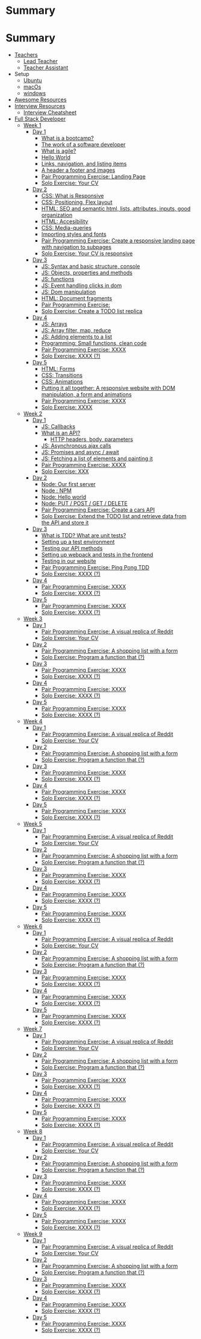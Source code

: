 # Summary

# Summary
* [Teachers](teachers/README.md)
    * [Lead Teacher](teachers/lead_teacher.md)
    * [Teacher Assistant](teachers/teacher_assistant.md)
* Setup
    * [Ubuntu](setup/ubuntu.md)
    * [macOs](setup/macOs.md)
    * [windows](setup/windows.md)
* [Awesome Resources](awesome_resources/README.md)
* [Interview Resources](interviews/README.md)
    * [Interview Cheatsheet](interviews/cheatsheet.md)
* [Full Stack Developer](program/README.md)
    * [Week 1](program/week_1/README.md)
        * [Day 1](program/week_1/day_1/README.md)
            * [What is a bootcamp?](program/week_1/day_1/bootcamp.md)
            * [The work of a software developer](program/week_1/day_1/hello_world.md)
            * [What is agile?](program/week_1/day_1/what_is_agile.md)
            * [Hello World](program/week_1/day_1/hello_world.md)
            * [Links, navigation, and listing items](program/week_1/day_1/hello_world.md)
            * [A header a footer and images](program/week_1/day_1/header_footer_images.md)
            * [Pair Programming Exercise: Landing Page](program/week_1/day_1/exercises/replica_reddit.md)
            * [Solo Exercise: Your CV](program/week_1/day_1/exercises/replica_reddit.md)
        * [Day 2](program/week_1/day_2/README.md)
            * [CSS: What is Responsive]()
            * [CSS: Positioning, Flex layout](program/week_1/day_2/bootcamp.md)
            * [HTML: SEO and semantic html, lists, attributes, inputs, good organization ](program/week_1/day_2/hello_world.md)
            * [HTML: Accesibility]()
            * [CSS: Media-queries]()
            * [Importing styles and fonts]()
            * [Pair Programming Exercise: Create a responsive landing page with navigation to subpages](program/week_1/day_2/exercises/XXX.md)
            * [Solo Exercise: Your CV is responsive](program/week_1/day_2/exercises/replica_reddit.md)
        * [Day 3](program/week_1/day_3/README.md)
            * [JS: Syntax and basic structure, console]()
            * [JS: Objects, properties and methods]()
            * [JS: functions]()
            * [JS: Event handling clicks in dom]()
            * [JS: Dom manipulation]()
            * [HTML: Document fragments]()
            * [Pair Programming Exercise: ](program/week_1/day_3/exercises/replica_reddit.md)
            * [Solo Exercise: Create a TODO list replica](program/week_1/day_3/exercises/replica_reddit.md)
        * [Day 4](program/week_1/day_4/README.md)
            * [JS: Arrays]()
            * [JS: Array filter, map, reduce]()
            * [JS: Adding elements to a list](program/week_1/day_2/hello_world.md)
            * [Programming: Small functions, clean code]()
            * [Pair Programming Exercise: XXXX](program/week_1/day_4/exercises/replica_reddit.md)
            * [Solo Exercise: XXXX (?)](program/week_1/day_4/exercises/replica_reddit.md)
        * [Day 5](program/week_1/day_5/README.md)
            * [HTML: Forms]()
            * [CSS: Transitions]()
            * [CSS: Animations]()
            * [Putting it all together: A responsive website with DOM manipulation, a form and animations]()
            * [Pair Programming Exercise: XXXX](program/week_1/day_5/exercises/replica_reddit.md)
            * [Solo Exercise: XXXX](program/week_1/day_5/exercises/replica_reddit.md)
    * [Week 2](program/week_2/README.md)
        * [Day 1](program/week_2/day_1/README.md)
            * [JS: Callbacks]()
            * [What is an API?]()
                * [HTTP headers, body, parameters]()
            * [JS: Asynchronous ajax calls]()
            * [JS: Promises and async / await]()
            * [JS: Fetching a list of elements and painting it]()
            * [Pair Programming Exercise: XXXX](program/week_2/day_1/exercises/replica_reddit.md)
            * [Solo Exercise: XXX](program/week_2/day_1/exercises/replica_reddit.md)
        * [Day 2](program/week_2/day_2/README.md)
            * [Node: Our first server]()
            * [Node : NPM ]()
            * [Node: Hello world]()
            * [Node: PUT / POST / GET / DELETE]()
            * [Pair Programming Exercise: Create a cars API](program/week_2/day_2/exercises/replica_reddit.md)
            * [Solo Exercise: Extend the TODO list and retrieve data from the API and store it](program/week_2/day_2/exercises/replica_reddit.md)
        * [Day 3](program/week_2/day_3/README.md)
            * [What is TDD?  What are unit tests?]()
            * [Setting up a test environment]()
            * [Testing our API methods]()
            * [Setting up webpack and tests in the frontend]()
            * [Testing in our website]()
            * [Pair Programming Exercise: Ping Pong TDD](program/week_2/day_3/exercises/replica_reddit.md)
            * [Solo Exercise: XXXX (?)](program/week_2/day_3/exercises/replica_reddit.md)
        * [Day 4](program/week_2/day_4/README.md)
            * [Pair Programming Exercise: XXXX](program/week_2/day_4/exercises/replica_reddit.md)
            * [Solo Exercise: XXXX (?)](program/week_2/day_4/exercises/replica_reddit.md)
        * [Day 5](program/week_2/day_5/README.md)
            * [Pair Programming Exercise: XXXX](program/week_2/day_5/exercises/replica_reddit.md)
            * [Solo Exercise: XXXX (?)](program/week_2/day_5/exercises/replica_reddit.md)
    * [Week 3](program/week_3/README.md)
        * [Day 1](program/week_3/day_1/README.md)
            * [Pair Programming Exercise: A visual replica of Reddit](program/week_3/day_1/exercises/replica_reddit.md)
            * [Solo Exercise: Your CV](program/week_3/day_1/exercises/replica_reddit.md)
        * [Day 2](program/week_3/day_2/README.md)
            * [Pair Programming Exercise: A shopping list with a form](program/week_3/day_2/exercises/replica_reddit.md)
            * [Solo Exercise: Program a function that (?)](program/week_3/day_2/exercises/replica_reddit.md)
        * [Day 3](program/week_3/day_3/README.md)
            * [Pair Programming Exercise: XXXX](program/week_3/day_3/exercises/replica_reddit.md)
            * [Solo Exercise: XXXX (?)](program/week_3/day_3/exercises/replica_reddit.md)
        * [Day 4](program/week_3/day_4/README.md)
            * [Pair Programming Exercise: XXXX](program/week_3/day_4/exercises/replica_reddit.md)
            * [Solo Exercise: XXXX (?)](program/week_3/day_4/exercises/replica_reddit.md)
        * [Day 5](program/week_3/day_5/README.md)
            * [Pair Programming Exercise: XXXX](program/week_3/day_5/exercises/replica_reddit.md)
            * [Solo Exercise: XXXX (?)](program/week_3/day_5/exercises/replica_reddit.md)
    * [Week 4](program/week_4/README.md)
        * [Day 1](program/week_4/day_1/README.md)
            * [Pair Programming Exercise: A visual replica of Reddit](program/week_4/day_1/exercises/replica_reddit.md)
            * [Solo Exercise: Your CV](program/week_4/day_1/exercises/replica_reddit.md)
        * [Day 2](program/week_4/day_2/README.md)
            * [Pair Programming Exercise: A shopping list with a form](program/week_4/day_2/exercises/replica_reddit.md)
            * [Solo Exercise: Program a function that (?)](program/week_4/day_2/exercises/replica_reddit.md)
        * [Day 3](program/week_4/day_3/README.md)
            * [Pair Programming Exercise: XXXX](program/week_4/day_3/exercises/replica_reddit.md)
            * [Solo Exercise: XXXX (?)](program/week_4/day_3/exercises/replica_reddit.md)
        * [Day 4](program/week_4/day_4/README.md)
            * [Pair Programming Exercise: XXXX](program/week_4/day_4/exercises/replica_reddit.md)
            * [Solo Exercise: XXXX (?)](program/week_4/day_4/exercises/replica_reddit.md)
        * [Day 5](program/week_4/day_5/README.md)
            * [Pair Programming Exercise: XXXX](program/week_4/day_5/exercises/replica_reddit.md)
            * [Solo Exercise: XXXX (?)](program/week_4/day_5/exercises/replica_reddit.md)
    * [Week 5](program/week_5/README.md)
        * [Day 1](program/week_5/day_1/README.md)
            * [Pair Programming Exercise: A visual replica of Reddit](program/week_5/day_1/exercises/replica_reddit.md)
            * [Solo Exercise: Your CV](program/week_5/day_1/exercises/replica_reddit.md)
        * [Day 2](program/week_5/day_2/README.md)
            * [Pair Programming Exercise: A shopping list with a form](program/week_5/day_2/exercises/replica_reddit.md)
            * [Solo Exercise: Program a function that (?)](program/week_5/day_2/exercises/replica_reddit.md)
        * [Day 3](program/week_5/day_3/README.md)
            * [Pair Programming Exercise: XXXX](program/week_5/day_3/exercises/replica_reddit.md)
            * [Solo Exercise: XXXX (?)](program/week_5/day_3/exercises/replica_reddit.md)
        * [Day 4](program/week_5/day_4/README.md)
            * [Pair Programming Exercise: XXXX](program/week_5/day_4/exercises/replica_reddit.md)
            * [Solo Exercise: XXXX (?)](program/week_5/day_4/exercises/replica_reddit.md)
        * [Day 5](program/week_5/day_5/README.md)
            * [Pair Programming Exercise: XXXX](program/week_5/day_5/exercises/replica_reddit.md)
            * [Solo Exercise: XXXX (?)](program/week_5/day_5/exercises/replica_reddit.md)
    * [Week 6](program/week_6/README.md)
        * [Day 1](program/week_6/day_1/README.md)
            * [Pair Programming Exercise: A visual replica of Reddit](program/week_6/day_1/exercises/replica_reddit.md)
            * [Solo Exercise: Your CV](program/week_6/day_1/exercises/replica_reddit.md)
        * [Day 2](program/week_6/day_2/README.md)
            * [Pair Programming Exercise: A shopping list with a form](program/week_6/day_2/exercises/replica_reddit.md)
            * [Solo Exercise: Program a function that (?)](program/week_6/day_2/exercises/replica_reddit.md)
        * [Day 3](program/week_6/day_3/README.md)
            * [Pair Programming Exercise: XXXX](program/week_6/day_3/exercises/replica_reddit.md)
            * [Solo Exercise: XXXX (?)](program/week_6/day_3/exercises/replica_reddit.md)
        * [Day 4](program/week_6/day_4/README.md)
            * [Pair Programming Exercise: XXXX](program/week_6/day_4/exercises/replica_reddit.md)
            * [Solo Exercise: XXXX (?)](program/week_6/day_4/exercises/replica_reddit.md)
        * [Day 5](program/week_6/day_5/README.md)
            * [Pair Programming Exercise: XXXX](program/week_6/day_5/exercises/replica_reddit.md)
            * [Solo Exercise: XXXX (?)](program/week_6/day_5/exercises/replica_reddit.md)
    * [Week 7](program/week_7/README.md)
        * [Day 1](program/week_7/day_1/README.md)
            * [Pair Programming Exercise: A visual replica of Reddit](program/week_7/day_1/exercises/replica_reddit.md)
            * [Solo Exercise: Your CV](program/week_7/day_1/exercises/replica_reddit.md)
        * [Day 2](program/week_7/day_2/README.md)
            * [Pair Programming Exercise: A shopping list with a form](program/week_7/day_2/exercises/replica_reddit.md)
            * [Solo Exercise: Program a function that (?)](program/week_7/day_2/exercises/replica_reddit.md)
        * [Day 3](program/week_7/day_3/README.md)
            * [Pair Programming Exercise: XXXX](program/week_7/day_3/exercises/replica_reddit.md)
            * [Solo Exercise: XXXX (?)](program/week_7/day_3/exercises/replica_reddit.md)
        * [Day 4](program/week_7/day_4/README.md)
            * [Pair Programming Exercise: XXXX](program/week_7/day_4/exercises/replica_reddit.md)
            * [Solo Exercise: XXXX (?)](program/week_7/day_4/exercises/replica_reddit.md)
        * [Day 5](program/week_7/day_5/README.md)
            * [Pair Programming Exercise: XXXX](program/week_7/day_5/exercises/replica_reddit.md)
            * [Solo Exercise: XXXX (?)](program/week_7/day_5/exercises/replica_reddit.md)
    * [Week 8](program/week_8/README.md)
        * [Day 1](program/week_8/day_1/README.md)
            * [Pair Programming Exercise: A visual replica of Reddit](program/week_8/day_1/exercises/replica_reddit.md)
            * [Solo Exercise: Your CV](program/week_8/day_1/exercises/replica_reddit.md)
        * [Day 2](program/week_8/day_2/README.md)
            * [Pair Programming Exercise: A shopping list with a form](program/week_8/day_2/exercises/replica_reddit.md)
            * [Solo Exercise: Program a function that (?)](program/week_8/day_2/exercises/replica_reddit.md)
        * [Day 3](program/week_8/day_3/README.md)
            * [Pair Programming Exercise: XXXX](program/week_8/day_3/exercises/replica_reddit.md)
            * [Solo Exercise: XXXX (?)](program/week_8/day_3/exercises/replica_reddit.md)
        * [Day 4](program/week_8/day_4/README.md)
            * [Pair Programming Exercise: XXXX](program/week_8/day_4/exercises/replica_reddit.md)
            * [Solo Exercise: XXXX (?)](program/week_8/day_4/exercises/replica_reddit.md)
        * [Day 5](program/week_8/day_5/README.md)
            * [Pair Programming Exercise: XXXX](program/week_8/day_5/exercises/replica_reddit.md)
            * [Solo Exercise: XXXX (?)](program/week_8/day_5/exercises/replica_reddit.md)
    * [Week 9](program/week_9/README.md)
        * [Day 1](program/week_9/day_1/README.md)
            * [Pair Programming Exercise: A visual replica of Reddit](program/week_9/day_1/exercises/replica_reddit.md)
            * [Solo Exercise: Your CV](program/week_9/day_1/exercises/replica_reddit.md)
        * [Day 2](program/week_9/day_2/README.md)
            * [Pair Programming Exercise: A shopping list with a form](program/week_9/day_2/exercises/replica_reddit.md)
            * [Solo Exercise: Program a function that (?)](program/week_9/day_2/exercises/replica_reddit.md)
        * [Day 3](program/week_9/day_3/README.md)
            * [Pair Programming Exercise: XXXX](program/week_9/day_3/exercises/replica_reddit.md)
            * [Solo Exercise: XXXX (?)](program/week_9/day_3/exercises/replica_reddit.md)
        * [Day 4](program/week_9/day_4/README.md)
            * [Pair Programming Exercise: XXXX](program/week_9/day_4/exercises/replica_reddit.md)
            * [Solo Exercise: XXXX (?)](program/week_9/day_4/exercises/replica_reddit.md)
        * [Day 5](program/week_9/day_5/README.md)
            * [Pair Programming Exercise: XXXX](program/week_9/day_5/exercises/replica_reddit.md)
            * [Solo Exercise: XXXX (?)](program/week_9/day_5/exercises/replica_reddit.md)
